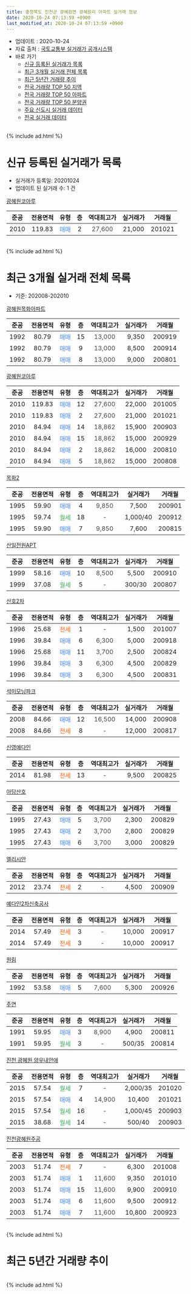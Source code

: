 ```yaml
---
title: 충청북도 진천군 광혜원면 광혜원리 아파트 실거래 정보
date: 2020-10-24 07:13:59 +0900
last_modified_at: 2020-10-24 07:13:59 +0900
---
```


* 업데이트 : 2020-10-24
* 자료 출처 : [국토교통부 실거래가 공개시스템](http://rt.molit.go.kr)
* 바로 가기
    * [신규 등록된 실거래가 목록](#신규-등록된-실거래가-목록)
    * [최근 3개월 실거래 전체 목록](#최근-3개월-실거래-전체-목록)
    * [최근 5년간 거래량 추이](#최근-5년간-거래량-추이)
    * [전국 거래량 TOP 50 지역](https://inasie.github.io/apt-trade-info/최근-3개월-전국에서-가장-거래가-많이-발생한-지역)
    * [전국 거래량 TOP 50 아파트](https://inasie.github.io/apt-trade-info/최근-3개월-전국에서-가장-거래가-많이-발생한-아파트)
    * [전국 거래량 TOP 50 분양권](https://inasie.github.io/apt-trade-info/최근-3개월-전국에서-가장-거래가-많이-발생한-분양권)
    * [주요 신도시 실거래 데이터](https://inasie.github.io/apt-trade-info/주요-신도시)
    * [전국 실거래 데이터](https://inasie.github.io/apt-trade-info/전국)
<br>
{% include ad.html %}
<br>

# 신규 등록된 실거래가 목록
* 실거래가 등록일: 20201024
* 업데이트 된 실거래 수: 1 건


[광혜원코아루](https://search.naver.com/search.naver?query=%EC%B6%A9%EC%B2%AD%EB%B6%81%EB%8F%84+%EC%A7%84%EC%B2%9C%EA%B5%B0+%EA%B4%91%ED%98%9C%EC%9B%90%EB%A9%B4+%EA%B4%91%ED%98%9C%EC%9B%90%EB%A6%AC+%EA%B4%91%ED%98%9C%EC%9B%90%EC%BD%94%EC%95%84%EB%A3%A8)

|준공|전용면적|유형|층|역대최고가|실거래가|거래월|
|:---:|:---:|:---:|:---:|:---:|:---:|:---:|
|2010|119.83|<span style="color:#4285f3">매매</span>|2|<span style="color:#444444">27,600</span>|21,000|201021|


<br>
{% include ad.html %}
<br>

# 최근 3개월 실거래 전체 목록
* 기준: 202008-202010


[광혜원목화아파트](https://search.naver.com/search.naver?query=%EC%B6%A9%EC%B2%AD%EB%B6%81%EB%8F%84+%EC%A7%84%EC%B2%9C%EA%B5%B0+%EA%B4%91%ED%98%9C%EC%9B%90%EB%A9%B4+%EA%B4%91%ED%98%9C%EC%9B%90%EB%A6%AC+%EA%B4%91%ED%98%9C%EC%9B%90%EB%AA%A9%ED%99%94%EC%95%84%ED%8C%8C%ED%8A%B8)

|준공|전용면적|유형|층|역대최고가|실거래가|거래월|
|:---:|:---:|:---:|:---:|:---:|:---:|:---:|
|1992|80.79|<span style="color:#4285f3">매매</span>|15|<span style="color:#444444">13,000</span>|9,350|200919|
|1992|80.79|<span style="color:#4285f3">매매</span>|9|<span style="color:#444444">13,000</span>|8,500|200914|
|1992|80.79|<span style="color:#4285f3">매매</span>|8|<span style="color:#444444">13,000</span>|9,000|200801|

[광혜원코아루](https://search.naver.com/search.naver?query=%EC%B6%A9%EC%B2%AD%EB%B6%81%EB%8F%84+%EC%A7%84%EC%B2%9C%EA%B5%B0+%EA%B4%91%ED%98%9C%EC%9B%90%EB%A9%B4+%EA%B4%91%ED%98%9C%EC%9B%90%EB%A6%AC+%EA%B4%91%ED%98%9C%EC%9B%90%EC%BD%94%EC%95%84%EB%A3%A8)

|준공|전용면적|유형|층|역대최고가|실거래가|거래월|
|:---:|:---:|:---:|:---:|:---:|:---:|:---:|
|2010|119.83|<span style="color:#4285f3">매매</span>|12|<span style="color:#444444">27,600</span>|22,000|201005|
|2010|119.83|<span style="color:#4285f3">매매</span>|2|<span style="color:#444444">27,600</span>|21,000|201021|
|2010|84.94|<span style="color:#4285f3">매매</span>|14|<span style="color:#444444">18,862</span>|15,900|200903|
|2010|84.94|<span style="color:#4285f3">매매</span>|15|<span style="color:#444444">18,862</span>|15,000|200929|
|2010|84.94|<span style="color:#4285f3">매매</span>|2|<span style="color:#444444">18,862</span>|16,000|200810|
|2010|84.94|<span style="color:#4285f3">매매</span>|5|<span style="color:#444444">18,862</span>|15,000|200808|

[목화2](https://search.naver.com/search.naver?query=%EC%B6%A9%EC%B2%AD%EB%B6%81%EB%8F%84+%EC%A7%84%EC%B2%9C%EA%B5%B0+%EA%B4%91%ED%98%9C%EC%9B%90%EB%A9%B4+%EA%B4%91%ED%98%9C%EC%9B%90%EB%A6%AC+%EB%AA%A9%ED%99%942)

|준공|전용면적|유형|층|역대최고가|실거래가|거래월|
|:---:|:---:|:---:|:---:|:---:|:---:|:---:|
|1995|59.90|<span style="color:#4285f3">매매</span>|4|<span style="color:#444444">9,850</span>|7,500|200901|
|1995|59.74|<span style="color:#34a853">월세</span>|18|<span style="color:#444444">-</span>|1,000/40|200912|
|1995|59.90|<span style="color:#4285f3">매매</span>|7|<span style="color:#444444">9,850</span>|7,600|200815|

[산일전원APT](https://search.naver.com/search.naver?query=%EC%B6%A9%EC%B2%AD%EB%B6%81%EB%8F%84+%EC%A7%84%EC%B2%9C%EA%B5%B0+%EA%B4%91%ED%98%9C%EC%9B%90%EB%A9%B4+%EA%B4%91%ED%98%9C%EC%9B%90%EB%A6%AC+%EC%82%B0%EC%9D%BC%EC%A0%84%EC%9B%90APT)

|준공|전용면적|유형|층|역대최고가|실거래가|거래월|
|:---:|:---:|:---:|:---:|:---:|:---:|:---:|
|1999|58.16|<span style="color:#4285f3">매매</span>|10|<span style="color:#444444">8,500</span>|5,500|200910|
|1999|37.08|<span style="color:#34a853">월세</span>|5|<span style="color:#444444">-</span>|300/30|200807|

[산호2차](https://search.naver.com/search.naver?query=%EC%B6%A9%EC%B2%AD%EB%B6%81%EB%8F%84+%EC%A7%84%EC%B2%9C%EA%B5%B0+%EA%B4%91%ED%98%9C%EC%9B%90%EB%A9%B4+%EA%B4%91%ED%98%9C%EC%9B%90%EB%A6%AC+%EC%82%B0%ED%98%B82%EC%B0%A8)

|준공|전용면적|유형|층|역대최고가|실거래가|거래월|
|:---:|:---:|:---:|:---:|:---:|:---:|:---:|
|1996|25.68|<span style="color:#ff5a00">전세</span>|1|<span style="color:#444444">-</span>|1,500|201007|
|1996|39.84|<span style="color:#4285f3">매매</span>|6|<span style="color:#444444">6,300</span>|5,000|200918|
|1996|25.68|<span style="color:#4285f3">매매</span>|11|<span style="color:#444444">3,700</span>|2,500|200824|
|1996|39.84|<span style="color:#4285f3">매매</span>|3|<span style="color:#444444">6,300</span>|4,500|200829|
|1996|39.84|<span style="color:#4285f3">매매</span>|3|<span style="color:#444444">6,300</span>|4,500|200831|

[석미모닝파크](https://search.naver.com/search.naver?query=%EC%B6%A9%EC%B2%AD%EB%B6%81%EB%8F%84+%EC%A7%84%EC%B2%9C%EA%B5%B0+%EA%B4%91%ED%98%9C%EC%9B%90%EB%A9%B4+%EA%B4%91%ED%98%9C%EC%9B%90%EB%A6%AC+%EC%84%9D%EB%AF%B8%EB%AA%A8%EB%8B%9D%ED%8C%8C%ED%81%AC)

|준공|전용면적|유형|층|역대최고가|실거래가|거래월|
|:---:|:---:|:---:|:---:|:---:|:---:|:---:|
|2008|84.66|<span style="color:#4285f3">매매</span>|12|<span style="color:#444444">16,500</span>|14,000|200908|
|2008|84.66|<span style="color:#ff5a00">전세</span>|8|<span style="color:#444444">-</span>|12,000|200817|

[신영예다인](https://search.naver.com/search.naver?query=%EC%B6%A9%EC%B2%AD%EB%B6%81%EB%8F%84+%EC%A7%84%EC%B2%9C%EA%B5%B0+%EA%B4%91%ED%98%9C%EC%9B%90%EB%A9%B4+%EA%B4%91%ED%98%9C%EC%9B%90%EB%A6%AC+%EC%8B%A0%EC%98%81%EC%98%88%EB%8B%A4%EC%9D%B8)

|준공|전용면적|유형|층|역대최고가|실거래가|거래월|
|:---:|:---:|:---:|:---:|:---:|:---:|:---:|
|2014|81.98|<span style="color:#ff5a00">전세</span>|13|<span style="color:#444444">-</span>|9,500|200825|

[아담산호](https://search.naver.com/search.naver?query=%EC%B6%A9%EC%B2%AD%EB%B6%81%EB%8F%84+%EC%A7%84%EC%B2%9C%EA%B5%B0+%EA%B4%91%ED%98%9C%EC%9B%90%EB%A9%B4+%EA%B4%91%ED%98%9C%EC%9B%90%EB%A6%AC+%EC%95%84%EB%8B%B4%EC%82%B0%ED%98%B8)

|준공|전용면적|유형|층|역대최고가|실거래가|거래월|
|:---:|:---:|:---:|:---:|:---:|:---:|:---:|
|1995|27.43|<span style="color:#4285f3">매매</span>|5|<span style="color:#444444">3,700</span>|2,300|200829|
|1995|27.43|<span style="color:#4285f3">매매</span>|2|<span style="color:#444444">3,700</span>|2,800|200829|
|1995|27.43|<span style="color:#4285f3">매매</span>|6|<span style="color:#444444">3,700</span>|3,000|200829|

[엘리시안](https://search.naver.com/search.naver?query=%EC%B6%A9%EC%B2%AD%EB%B6%81%EB%8F%84+%EC%A7%84%EC%B2%9C%EA%B5%B0+%EA%B4%91%ED%98%9C%EC%9B%90%EB%A9%B4+%EA%B4%91%ED%98%9C%EC%9B%90%EB%A6%AC+%EC%97%98%EB%A6%AC%EC%8B%9C%EC%95%88)

|준공|전용면적|유형|층|역대최고가|실거래가|거래월|
|:---:|:---:|:---:|:---:|:---:|:---:|:---:|
|2012|23.74|<span style="color:#ff5a00">전세</span>|2|<span style="color:#444444">-</span>|4,500|200909|

[예다인2차신축공사](https://search.naver.com/search.naver?query=%EC%B6%A9%EC%B2%AD%EB%B6%81%EB%8F%84+%EC%A7%84%EC%B2%9C%EA%B5%B0+%EA%B4%91%ED%98%9C%EC%9B%90%EB%A9%B4+%EA%B4%91%ED%98%9C%EC%9B%90%EB%A6%AC+%EC%98%88%EB%8B%A4%EC%9D%B82%EC%B0%A8%EC%8B%A0%EC%B6%95%EA%B3%B5%EC%82%AC)

|준공|전용면적|유형|층|역대최고가|실거래가|거래월|
|:---:|:---:|:---:|:---:|:---:|:---:|:---:|
|2014|57.49|<span style="color:#ff5a00">전세</span>|3|<span style="color:#444444">-</span>|10,000|200917|
|2014|57.49|<span style="color:#ff5a00">전세</span>|3|<span style="color:#444444">-</span>|10,000|200917|

[원림](https://search.naver.com/search.naver?query=%EC%B6%A9%EC%B2%AD%EB%B6%81%EB%8F%84+%EC%A7%84%EC%B2%9C%EA%B5%B0+%EA%B4%91%ED%98%9C%EC%9B%90%EB%A9%B4+%EA%B4%91%ED%98%9C%EC%9B%90%EB%A6%AC+%EC%9B%90%EB%A6%BC)

|준공|전용면적|유형|층|역대최고가|실거래가|거래월|
|:---:|:---:|:---:|:---:|:---:|:---:|:---:|
|1992|53.58|<span style="color:#4285f3">매매</span>|5|<span style="color:#444444">7,600</span>|5,300|200926|

[주연](https://search.naver.com/search.naver?query=%EC%B6%A9%EC%B2%AD%EB%B6%81%EB%8F%84+%EC%A7%84%EC%B2%9C%EA%B5%B0+%EA%B4%91%ED%98%9C%EC%9B%90%EB%A9%B4+%EA%B4%91%ED%98%9C%EC%9B%90%EB%A6%AC+%EC%A3%BC%EC%97%B0)

|준공|전용면적|유형|층|역대최고가|실거래가|거래월|
|:---:|:---:|:---:|:---:|:---:|:---:|:---:|
|1991|59.95|<span style="color:#4285f3">매매</span>|3|<span style="color:#444444">8,900</span>|4,900|200811|
|1991|59.95|<span style="color:#34a853">월세</span>|3|<span style="color:#444444">-</span>|500/35|200814|

[진천 광혜원 양우내안애](https://search.naver.com/search.naver?query=%EC%B6%A9%EC%B2%AD%EB%B6%81%EB%8F%84+%EC%A7%84%EC%B2%9C%EA%B5%B0+%EA%B4%91%ED%98%9C%EC%9B%90%EB%A9%B4+%EA%B4%91%ED%98%9C%EC%9B%90%EB%A6%AC+%EC%A7%84%EC%B2%9C+%EA%B4%91%ED%98%9C%EC%9B%90+%EC%96%91%EC%9A%B0%EB%82%B4%EC%95%88%EC%95%A0)

|준공|전용면적|유형|층|역대최고가|실거래가|거래월|
|:---:|:---:|:---:|:---:|:---:|:---:|:---:|
|2015|57.54|<span style="color:#34a853">월세</span>|7|<span style="color:#444444">-</span>|2,000/35|201020|
|2015|57.54|<span style="color:#4285f3">매매</span>|4|<span style="color:#444444">14,900</span>|10,400|201021|
|2015|57.54|<span style="color:#34a853">월세</span>|16|<span style="color:#444444">-</span>|1,000/45|200903|
|2015|38.68|<span style="color:#34a853">월세</span>|14|<span style="color:#444444">-</span>|500/40|200903|

[진천광혜원주공](https://search.naver.com/search.naver?query=%EC%B6%A9%EC%B2%AD%EB%B6%81%EB%8F%84+%EC%A7%84%EC%B2%9C%EA%B5%B0+%EA%B4%91%ED%98%9C%EC%9B%90%EB%A9%B4+%EA%B4%91%ED%98%9C%EC%9B%90%EB%A6%AC+%EC%A7%84%EC%B2%9C%EA%B4%91%ED%98%9C%EC%9B%90%EC%A3%BC%EA%B3%B5)

|준공|전용면적|유형|층|역대최고가|실거래가|거래월|
|:---:|:---:|:---:|:---:|:---:|:---:|:---:|
|2003|51.74|<span style="color:#ff5a00">전세</span>|7|<span style="color:#444444">-</span>|6,300|201008|
|2003|51.74|<span style="color:#4285f3">매매</span>|1|<span style="color:#444444">11,600</span>|9,350|201010|
|2003|51.74|<span style="color:#4285f3">매매</span>|15|<span style="color:#444444">11,600</span>|9,900|200910|
|2003|51.74|<span style="color:#4285f3">매매</span>|6|<span style="color:#444444">11,600</span>|9,500|200912|
|2003|51.74|<span style="color:#4285f3">매매</span>|7|<span style="color:#444444">11,600</span>|10,800|200923|


<br>
{% include ad.html %}
<br>

# 최근 5년간 거래량 추이


<div style="width:100%;">
    <canvas id="deal_progress" height="200"></canvas>
</div>

<script>
new Chart(document.getElementById("deal_progress"), {
    type: 'line',
    data: {
        labels: ['201510','201511','201512','201601','201602','201603','201604','201605','201606','201607','201608','201609','201610','201611','201612','201701','201702','201703','201704','201705','201706','201707','201708','201709','201710','201711','201712','201801','201802','201803','201804','201805','201806','201807','201808','201809','201810','201811','201812','201901','201902','201903','201904','201905','201906','201907','201908','201909','201910','201911','201912','202001','202002','202003','202004','202005','202006','202007','202008','202009','202010'],
        datasets: [{
            label: '매매',
            pointRadius: 1,
            data: [11, 27, 13, 10, 14, 22, 12, 18, 25, 11, 46, 8, 32, 14, 11, 17, 10, 28, 19, 9, 18, 19, 14, 10, 8, 16, 9, 9, 8, 17, 10, 18, 17, 10, 8, 12, 12, 11, 5, 9, 5, 9, 17, 16, 8, 5, 9, 10, 4, 9, 12, 9, 16, 17, 13, 12, 11, 12, 11, 12, 4],
            borderColor: "rgba(255, 201, 14, 1)",
            backgroundColor: "rgba(255, 201, 14, 0.5)",
            fill: false,
            lineTension: 0
        },{
            label: '전월세',
            pointRadius: 1,
            data: [10, 7, 9, 5, 6, 15, 7, 7, 8, 8, 12, 10, 12, 5, 8, 5, 18, 16, 24, 14, 16, 10, 11, 13, 7, 6, 7, 10, 11, 7, 8, 9, 8, 20, 10, 18, 12, 4, 11, 6, 18, 12, 13, 16, 11, 7, 10, 13, 1, 6, 9, 5, 8, 6, 9, 2, 7, 7, 4, 6, 3],
            borderColor: "rgba(0, 141, 185, 1)",
            backgroundColor: "rgba(0, 141, 185, 0.5)",
            fill: false,
            lineTension: 0
        }
        ]
    },
    options: {
        responsive: true,
        title: {
            display: false
        },
        tooltips: {
            mode: 'index',
            intersect: false
        },
        hover: {
            mode: 'nearest',
            intersect: true
        },
        scales: {
            xAxes: [{
                display: true,
                scaleLabel: {
                    display: true,
                    labelString: '년/월'
                }
            }],
            yAxes: [{
                display: true,
                ticks: {
                    suggestedMin: 0,
                },
                scaleLabel: {
                    display: true,
                    labelString: '실거래 수'
                }
            }]
        }
    }
});

</script>


<br>
{% include ad.html %}
<br>

